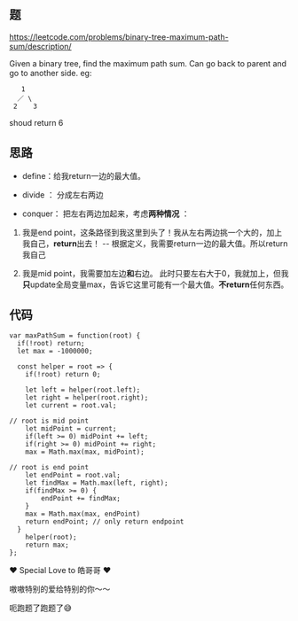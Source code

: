 ## 题

https://leetcode.com/problems/binary-tree-maximum-path-sum/description/

Given a binary tree, find the maximum path sum. Can go back to parent and go to another side. eg: 
```
   1
  ／ \
 2    3
```
shoud return 6 

## 思路

- define：给我return一边的最大值。

- divide ： 分成左右两边

- conquer： 把左右两边加起来，考虑**两种情况** ： 

1. 我是end point，这条路径到我这里到头了！我从左右两边挑一个大的，加上我自己，**return**出去！ -- 根据定义，我需要return一边的最大值。所以return我自己

2. 我是mid point，我需要加左边**和**右边。 此时只要左右大于0，我就加上，但我**只**update全局变量max，告诉它这里可能有一个最大值。**不return**任何东西。

## 代码

```
var maxPathSum = function(root) {
  if(!root) return;
  let max = -1000000;

  const helper = root => {
  	if(!root) return 0;
  	
  	let left = helper(root.left);
  	let right = helper(root.right);
  	let current = root.val; 
   
// root is mid point 
    let midPoint = current;
  	if(left >= 0) midPoint += left;
    if(right >= 0) midPoint += right;
    max = Math.max(max, midPoint);
      
// root is end point 
  	let endPoint = root.val;
  	let findMax = Math.max(left, right);
  	if(findMax >= 0) {
  		endPoint += findMax;
  	}
    max = Math.max(max, endPoint) 
  	return endPoint; // only return endpoint
  }
    helper(root);
    return max;
};

```

❤️ Special Love to 皓哥哥 ❤️

嗷嗷特别的爱给特别的你～～ 

呃跑题了跑题了😅
